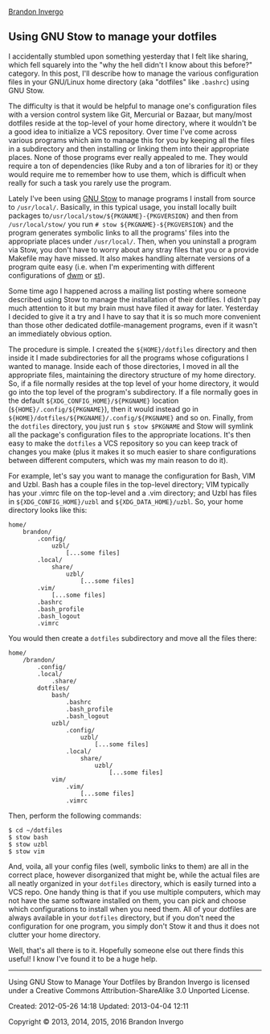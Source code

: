 [Brandon Invergo](http://brandon.invergo.net/news/2012-05-26-using-gnu-stow-to-manage-your-dotfiles.html)

## Using GNU Stow to manage your dotfiles

I accidentally stumbled upon something yesterday that I felt like sharing, which fell squarely into the "why the hell didn't I know about this before?" category. In this post, I'll describe how to manage the various configuration files in your GNU/Linux home directory (aka "dotfiles" like `.bashrc`) using GNU Stow.

The difficulty is that it would be helpful to manage one's configuration files with a version control system like Git, Mercurial or Bazaar, but many/most dotfiles reside at the top-level of your home directory, where it wouldn't be a good idea to initialize a VCS repository. Over time I've come across various programs which aim to manage this for you by keeping all the files in a subdirectory and then installing or linking them into their appropriate places. None of those programs ever really appealed to me. They would require a ton of dependencies (like Ruby and a ton of libraries for it) or they would require me to remember how to use them, which is difficult when really for such a task you rarely use the program.

Lately I've been using [GNU Stow](https://web.archive.org/web/20161021141809/http://www.gnu.org/software/stow) to manage programs I install from source to `/usr/local/`. Basically, in this typical usage, you install locally built packages to`/usr/local/stow/${PKGNAME}-{PKGVERSION}` and then from `/usr/local/stow/` you run `# stow ${PKGNAME}-${PKGVERSION}` and the program generates symbolic links to all the programs' files into the appropriate places under `/usr/local/`. Then, when you uninstall a program via Stow, you don't have to worry about any stray files that you or a provide Makefile may have missed. It also makes handling alternate versions of a program quite easy (i.e. when I'm experimenting with different configurations of [dwm](https://web.archive.org/web/20161021141809/http://dwm.suckless.org/) or [st](https://web.archive.org/web/20161021141809/http://st.suckless.org/)).

Some time ago I happened across a mailing list posting where someone described using Stow to manage the installation of their dotfiles. I didn't pay much attention to it but my brain must have filed it away for later. Yesterday I decided to give it a try and I have to say that it is so much more convenient than those other dedicated dotfile-management programs, even if it wasn't an immediately obvious option.

The procedure is simple. I created the `${HOME}/dotfiles` directory and then inside it I made subdirectories for all the programs whose cofigurations I wanted to manage. Inside each of those directories, I moved in all the appropriate files, maintaining the directory structure of my home directory. So, if a file normally resides at the top level of your home directory, it would go into the top level of the program's subdirectory. If a file normally goes in the default `${XDG_CONFIG_HOME}/${PKGNAME}` location (`${HOME}/.config/${PKGNAME}`), then it would instead go in `${HOME}/dotfiles/${PKGNAME}/.config/${PKGNAME}` and so on. Finally, from the `dotfiles` directory, you just run `$ stow $PKGNAME` and Stow will symlink all the package's configuration files to the appropriate locations. It's then easy to make the `dotfiles` a VCS repository so you can keep track of changes you make (plus it makes it so much easier to share configurations between different computers, which was my main reason to do it).

For example, let's say you want to manage the configuration for Bash, VIM and Uzbl. Bash has a couple files in the top-level directory; VIM typically has your .vimrc file on the top-level and a .vim directory; and Uzbl has files in `${XDG_CONFIG_HOME}/uzbl` and `${XDG_DATA_HOME}/uzbl`. So, your home directory looks like this:

```
home/
    brandon/
        .config/
            uzbl/
                [...some files]
        .local/
            share/
                uzbl/
                    [...some files]
        .vim/
            [...some files]
        .bashrc
        .bash_profile
        .bash_logout
        .vimrc

```

You would then create a `dotfiles` subdirectory and move all the files there:

```
home/
    /brandon/
        .config/
        .local/
            .share/
        dotfiles/
            bash/
                .bashrc
                .bash_profile
                .bash_logout
            uzbl/
                .config/
                    uzbl/
                        [...some files]
                .local/
                    share/
                        uzbl/
                            [...some files]
            vim/
                .vim/
                    [...some files]
                .vimrc

```

Then, perform the following commands:

```
$ cd ~/dotfiles
$ stow bash
$ stow uzbl
$ stow vim

```

And, voila, all your config files (well, symbolic links to them) are all in the correct place, however disorganized that might be, while the actual files are all neatly organized in your `dotfiles` directory, which is easily turned into a VCS repo. One handy thing is that if you use multiple computers, which may not have the same software installed on them, you can pick and choose which configurations to install when you need them. All of your dotfiles are always available in your `dotfiles` directory, but if you don't need the configuration for one program, you simply don't Stow it and thus it does not clutter your home directory.

Well, that's all there is to it. Hopefully someone else out there finds this useful! I know I've found it to be a huge help.



***

Using GNU Stow to Manage Your Dotfiles by Brandon Invergo is licensed under a Creative Commons Attribution-ShareAlike 3.0 Unported License.

Created: 2012-05-26 14:18 Updated: 2013-04-04 12:11

Copyright © 2013, 2014, 2015, 2016 Brandon Invergo
